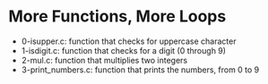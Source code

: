 # More Functions, More Loops
* 0-isupper.c: function that checks for uppercase character
* 1-isdigit.c: function that checks for a digit (0 through 9)
* 2-mul.c: function that multiplies two integers
* 3-print_numbers.c: function that prints the numbers, from 0 to 9
